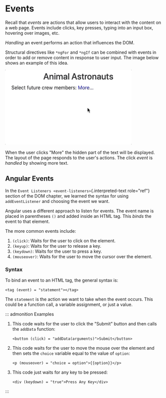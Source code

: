 # Events

Recall that *events* are actions that allow users to interact with the
content on a web page. Events include clicks, key presses, typing into
an input box, hovering over images, etc.

*Handling* an event performs an action that influences the DOM.

Structural directives like `*ngFor` and `*ngIf` can be combined with
events in order to add or remove content in response to user input. The
image below shows an example of this idea.

![](./figures/event-example.gif)

When the user clicks \"More\" the hidden part of the text will be
displayed. The layout of the page responds to the user\'s actions. The
click *event* is *handled* by showing more text.

## Angular Events

In the `Event Listeners <event-listeners>`{.interpreted-text role="ref"}
section of the DOM chapter, we learned the syntax for using
`addEventListener` and choosing the event we want.

Angular uses a different approach to listen for events. The event name
is placed in parentheses `()` and added inside an HTML tag. This *binds*
the event to that element.

The more common events include:

1.  `(click)`: Waits for the user to click on the element.
2.  `(keyup)`: Waits for the user to release a key.
3.  `(keydown)`: Waits for the user to press a key.
4.  `(mouseover)`: Waits for the user to move the cursor over the
    element.

### Syntax

To bind an event to an HTML tag, the general syntax is:

    <tag (event) = "statement"></tag>

The `statement` is the action we want to take when the event occurs.
This could be a function call, a variable assignment, or just a value.

::: admonition
Examples

1.  This code waits for the user to click the \"Submit\" button and then
    calls the `addData` function:

    ``` html+ng2
    <button (click) = "addData(arguments)">Submit</button>
    ```

2.  This code waits for the user to move the mouse over the element and
    then sets the `choice` variable equal to the value of `option`:

    ``` html+ng2
    <p (mouseover) = "choice = option">{{option}}</p>
    ```

3.  This code just waits for any key to be pressed:

    ``` html+ng2
    <div (keydown) = "true">Press Any Key</div>
    ```
:::

